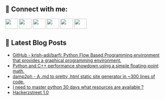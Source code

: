 ## 🔎 Connect with me:
[<img height="32" width="40" src="https://cdn.jsdelivr.net/npm/simple-icons@v5/icons/telegram.svg" />](https://t.me/bullbesh)
[<img height="32" width="40" src="https://cdn.jsdelivr.net/npm/simple-icons@v5/icons/vk.svg" />](https://vk.com/bullbesh)
[<img height="32" width="40" src="https://cdn.jsdelivr.net/npm/simple-icons@v5/icons/twitter.svg" />](https://twitter.com/bullbesh1)
[<img height="32" width="40" src="https://cdn.jsdelivr.net/npm/simple-icons@v5/icons/instagram.svg" />](https://www.instagram.com/bullbesh)
[<img height="32" width="40" src="https://cdn.jsdelivr.net/npm/simple-icons@v5/icons/reddit.svg" />](https://www.reddit.com/user/bullbesh)
[<img height="32" width="40" src="https://cdn.jsdelivr.net/npm/simple-icons@v5/icons/youtube.svg" />](https://www.youtube.com/channel/UCtfjRs6uzgq5mfm8S06WTcg)

## 📕 Latest Blog Posts
<!-- BLOG-POST-LIST:START -->
- [GitHub - krish-adi/barfi: Python Flow Based Programming environment that provides a graphical programming environment.](https://www.reddit.com/r/Python/comments/vud4pz/github_krishadibarfi_python_flow_based/)
- [Python and C++ performance showdown using a simple floating-point math.](https://www.reddit.com/r/Python/comments/vud3xk/python_and_c_performance_showdown_using_a_simple/)
- [damp2ph - A .md to pretty .html static site generator in ~300 lines of code.](https://www.reddit.com/r/Python/comments/vucpgu/damp2ph_a_md_to_pretty_html_static_site_generator/)
- [I need to master python 30 days what resources are available ?](https://www.reddit.com/r/Python/comments/vuc2ti/i_need_to_master_python_30_days_what_resources/)
- [Hackerzstreet 1.0](https://www.reddit.com/r/Python/comments/vuble3/hackerzstreet_10/)
<!-- BLOG-POST-LIST:END -->
